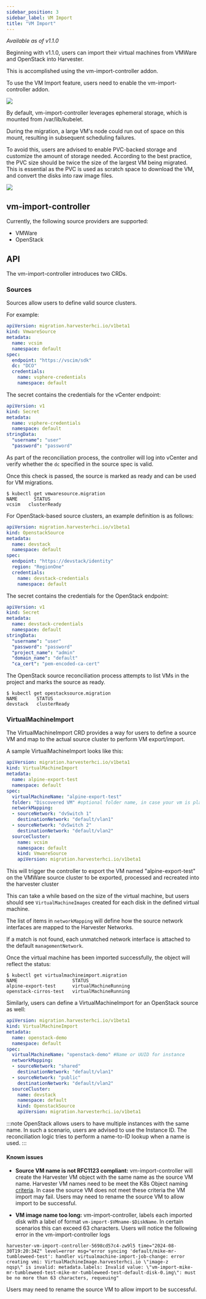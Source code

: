 ```yaml
---
sidebar_position: 3
sidebar_label: VM Import
title: "VM Import"
---
```


<head>
  <link rel="canonical" href="https://docs.harvesterhci.io/v1.4/advanced/addons/vmimport"/>
</head>

_Available as of v1.1.0_

Beginning with v1.1.0, users can import their virtual machines from VMWare and OpenStack into Harvester.

This is accomplished using the vm-import-controller addon.

To use the VM Import feature, users need to enable the vm-import-controller addon.

![](/img/v1.2/vm-import-controller/EnableAddon.png)

By default, vm-import-controller leverages ephemeral storage, which is mounted from /var/lib/kubelet.  

During the migration, a large VM's node could run out of space on this mount, resulting in subsequent scheduling failures. 

To avoid this, users are advised to enable PVC-backed storage and customize the amount of storage needed. According to the best practice, the PVC size should be twice the size of the largest VM being migrated. This is essential as the PVC is used as scratch space to download the VM, and convert the disks into raw image files.

![](/img/v1.2/vm-import-controller/ConfigureAddon.png)

## vm-import-controller

Currently, the following source providers are supported:
* VMWare
* OpenStack

## API
The vm-import-controller introduces two CRDs.

### Sources
Sources allow users to define valid source clusters.

For example:

```yaml
apiVersion: migration.harvesterhci.io/v1beta1
kind: VmwareSource
metadata:
  name: vcsim
  namespace: default
spec:
  endpoint: "https://vscim/sdk"
  dc: "DCO"
  credentials:
    name: vsphere-credentials
    namespace: default
```

The secret contains the credentials for the vCenter endpoint:

```yaml
apiVersion: v1
kind: Secret
metadata: 
  name: vsphere-credentials
  namespace: default
stringData:
  "username": "user"
  "password": "password"
```

As part of the reconciliation process, the controller will log into vCenter and verify whether the `dc` specified in the source spec is valid.

Once this check is passed, the source is marked as ready and can be used for VM migrations.

```shell
$ kubectl get vmwaresource.migration 
NAME      STATUS
vcsim   clusterReady
```

For OpenStack-based source clusters, an example definition is as follows:

```yaml
apiVersion: migration.harvesterhci.io/v1beta1
kind: OpenstackSource
metadata:
  name: devstack
  namespace: default
spec:
  endpoint: "https://devstack/identity"
  region: "RegionOne"
  credentials:
    name: devstack-credentials
    namespace: default
```

The secret contains the credentials for the OpenStack endpoint:

```yaml
apiVersion: v1
kind: Secret
metadata: 
  name: devstack-credentials
  namespace: default
stringData:
  "username": "user"
  "password": "password"
  "project_name": "admin"
  "domain_name": "default"
  "ca_cert": "pem-encoded-ca-cert"
```

The OpenStack source reconciliation process attempts to list VMs in the project and marks the source as ready.

```shell
$ kubectl get opestacksource.migration
NAME       STATUS
devstack   clusterReady
```

### VirtualMachineImport
The VirtualMachineImport CRD provides a way for users to define a source VM and map to the actual source cluster to perform VM export/import.

A sample VirtualMachineImport looks like this:

```yaml
apiVersion: migration.harvesterhci.io/v1beta1
kind: VirtualMachineImport
metadata:
  name: alpine-export-test
  namespace: default
spec: 
  virtualMachineName: "alpine-export-test"
  folder: "Discovered VM" #optional folder name, in case your vm is placed in a folder  
  networkMapping:
  - sourceNetwork: "dvSwitch 1"
    destinationNetwork: "default/vlan1"
  - sourceNetwork: "dvSwitch 2"
    destinationNetwork: "default/vlan2"
  sourceCluster: 
    name: vcsim
    namespace: default
    kind: VmwareSource
    apiVersion: migration.harvesterhci.io/v1beta1
```

This will trigger the controller to export the VM named "alpine-export-test" on the VMWare source cluster to be exported, processed and recreated into the harvester cluster

This can take a while based on the size of the virtual machine, but users should see `VirtualMachineImages` created for each disk in the defined virtual machine.

The list of items in `networkMapping` will define how the source network interfaces are mapped to the Harvester Networks.

If a match is not found, each unmatched network interface is attached to the default `managementNetwork`.

Once the virtual machine has been imported successfully, the object will reflect the status:

```shell
$ kubectl get virtualmachineimport.migration
NAME                    STATUS
alpine-export-test      virtualMachineRunning
openstack-cirros-test   virtualMachineRunning

```

Similarly, users can define a VirtualMachineImport for an OpenStack source as well:

```yaml
apiVersion: migration.harvesterhci.io/v1beta1
kind: VirtualMachineImport
metadata:
  name: openstack-demo
  namespace: default
spec: 
  virtualMachineName: "openstack-demo" #Name or UUID for instance
  networkMapping:
  - sourceNetwork: "shared"
    destinationNetwork: "default/vlan1"
  - sourceNetwork: "public"
    destinationNetwork: "default/vlan2"
  sourceCluster: 
    name: devstack
    namespace: default
    kind: OpenstackSource
    apiVersion: migration.harvesterhci.io/v1beta1
```

:::note 
OpenStack allows users to have multiple instances with the same name. In such a scenario, users are advised to use the Instance ID. The reconciliation logic tries to perform a name-to-ID lookup when a name is used.
:::

#### Known issues
* **Source VM name is not RFC1123 compliant:** vm-import-controller will create the Harvester VM object with the same name as the source VM name. Harvester VM names need to be meet the K8s Object naming [criteria](https://kubernetes.io/docs/concepts/overview/working-with-objects/names/#dns-subdomain-names).
In case the source VM does not meet these criteria the VM import may fail. Users may need to rename the source VM to allow import to be successful.


* **VM image name too long:** vm-import-controller, labels each imported disk with a label of format `vm-import-$VMname-$DiskName`. In certain scenarios this can exceed 63 characters. Users will notice the following error in the vm-import-controller logs
```shell
harvester-vm-import-controller-5698cd57c4-zw9l5 time="2024-08-30T19:20:34Z" level=error msg="error syncing 'default/mike-mr-tumbleweed-test': handler virtualmachine-import-job-change: error creating vmi: VirtualMachineImage.harvesterhci.io \"image-z
nqsp\" is invalid: metadata.labels: Invalid value: \"vm-import-mike-mr-tumbleweed-test-mike-mr-tumbleweed-test-default-disk-0.img\": must be no more than 63 characters, requeuing"      
```
Users may need to rename the source VM to allow import to be successful.